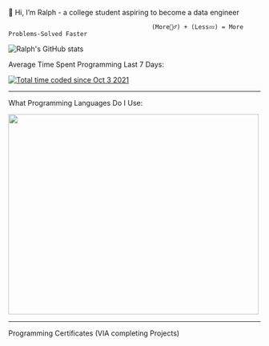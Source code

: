 👋 Hi, I’m Ralph - a college student aspiring to become a data engineer
                                               
                                               
                                            (More👷‍♂️) + (Less💤) = More Problems-Solved Faster
                                                     
![Ralph's GitHub stats](https://github-readme-stats.vercel.app/api?username=2EZ-Yo&show_icons=true&theme=dark)

<p>Average Time Spent Programming Last 7 Days:</p><a href="https://wakatime.com/@9428bc72-cd7a-4776-a29e-a6bd77d54e3c"><img src="https://wakatime.com/badge/user/9428bc72-cd7a-4776-a29e-a6bd77d54e3c.svg" alt="Total time coded since Oct 3 2021" /></a>

<hr>

<p>What Programming Languages Do I Use:</p>

<a href="https://wakatime.com"><img src="https://wakatime.com/share/@9428bc72-cd7a-4776-a29e-a6bd77d54e3c/580e4ca3-4a8e-4e36-b5bb-ee161c8019c3.png" style="height: 400px; width: 500px;"/></a>

<hr>

<p>Programming Certificates (VIA completing Projects)</p>
